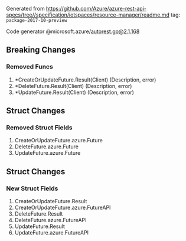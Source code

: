 Generated from https://github.com/Azure/azure-rest-api-specs/tree//specification/iotspaces/resource-manager/readme.md tag: `package-2017-10-preview`

Code generator @microsoft.azure/autorest.go@2.1.168

## Breaking Changes

### Removed Funcs

1. *CreateOrUpdateFuture.Result(Client) (Description, error)
1. *DeleteFuture.Result(Client) (Description, error)
1. *UpdateFuture.Result(Client) (Description, error)

## Struct Changes

### Removed Struct Fields

1. CreateOrUpdateFuture.azure.Future
1. DeleteFuture.azure.Future
1. UpdateFuture.azure.Future

## Struct Changes

### New Struct Fields

1. CreateOrUpdateFuture.Result
1. CreateOrUpdateFuture.azure.FutureAPI
1. DeleteFuture.Result
1. DeleteFuture.azure.FutureAPI
1. UpdateFuture.Result
1. UpdateFuture.azure.FutureAPI
